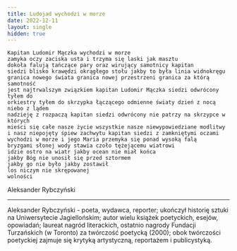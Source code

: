 ```yaml
---
title: Ludojad wychodzi w morze
date: 2022-12-11
layout: single
hidden: true
---
```


```
Kapitan Ludomir Mączka wychodzi w morze
zamyka oczy zaciska usta i trzyma się laski jak masztu
dokoła falują tańczące pary oraz wirujący samotnicy kapitan
siedzi blisko krawędzi okrągłego stołu jakby to była linia widnokręgu
granica nowego świata granica nowej przestrzeni granica za którą samotność
jest najtrwalszym związkiem kapitan Ludomir Mączka siedzi odwrócony tyłem do
orkiestry tyłem do skrzypka łączącego odmienne światy dzień z nocą niebo z lądem
nadzieję z rozpaczą kapitan siedzi odwrócony nie patrzy na skrzypce w których
mieści się całe nasze życie wszystkie nasze niewypowiedziane modlitwy
i nasz niepojęty śpiew zachwytu kapitan siedzi z zamkniętymi oczami
wychodzi w morze i jego Maria przemyka się ponad wysoką falą
bryzgami słonej wody stawia czoło tężejącemu wiatrowi
idzie ostro na wiatr jakby ocean nie miał końca
jakby Bóg nie unosił się przed sztormem
jakby go nie było jakby zostawił
los niczym nie skrępowanej
wolności
```

Aleksander Rybczyński

---

Aleksander Rybczyński - poeta, wydawca, reporter; ukończył historię sztuki na Uniwersytecie Jagiellońskim; autor wielu książek poetyckich, esejów, opowiadań; laureat nagród literackich, ostatnio nagrody Fundacji Turzańskich (w Toronto) za twórczość poetycką (2000); obok twórczości poetyckiej zajmuje się krytyką artystyczną, reportażem i publicystyką. 
